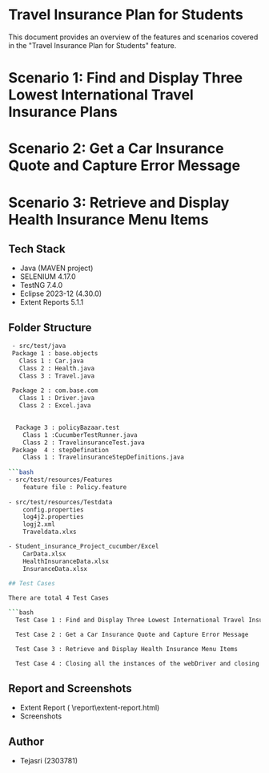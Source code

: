 
# Travel Insurance Plan for Students

This document provides an overview of the features and scenarios covered in the "Travel Insurance Plan for Students" feature.


# Scenario 1: Find and Display Three Lowest International Travel Insurance Plans

# Scenario 2: Get a Car Insurance Quote and Capture Error Message

# Scenario 3: Retrieve and Display Health Insurance Menu Items


## Tech Stack

- Java (MAVEN project)
- SELENIUM 4.17.0
- TestNG 7.4.0
- Eclipse 2023-12 (4.30.0)
- Extent Reports 5.1.1


## Folder Structure

```bash
 - src/test/java
 Package 1 : base.objects
   Class 1 : Car.java
   Class 2 : Health.java
   Class 3 : Travel.java
   
 Package 2 : com.base.com
   Class 1 : Driver.java
   Class 2 : Excel.java

 
  Package 3 : policyBazaar.test
    Class 1 :CucumberTestRunner.java
    Class 2 : TravelinsuranceTest.java
 Package  4 : stepDefination
    Class 1 : TravelinsuranceStepDefinitions.java
    
```bash
- src/test/resources/Features
    feature file : Policy.feature
    
- src/test/resources/Testdata
	config.properties
	log4j2.properties
	logj2.xml
	Traveldata.xlxs	

- Student_insurance_Project_cucumber/Excel
	CarData.xlsx
	HealthInsuranceData.xlsx
	InsuranceData.xlsx
	
## Test Cases

There are total 4 Test Cases

```bash
  Test Case 1 : Find and Display Three Lowest International Travel Insurance Plans
```
```bash
  Test Case 2 : Get a Car Insurance Quote and Capture Error Message 
```
```bash
  Test Case 3 : Retrieve and Display Health Insurance Menu Items
```
```bash
  Test Case 4 : Closing all the instances of the webDriver and closing the Website
```

## Report and Screenshots

- Extent Report ( \report\extent-report.html)
- Screenshots

## Author

- Tejasri (2303781)